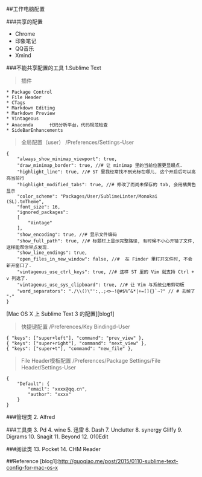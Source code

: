 ##工作电脑配置

###共享的配置

* Chrome
* 印象笔记
* QQ音乐
* Xmind
 

###不能共享配置的工具 
1.Sublime Text 
    
    
> 插件

    * Package Control
    * File Header
    * CTags
    * Markdown Editing
    * Markdown Preview
    * Vintageous
    * Anaconda      代码分析平台，代码规范检查
    * SideBarEnhancements 

> 全局配置（user）
    /Preferences/Settings-User

``` sublime
{
    "always_show_minimap_viewport": true,
    "draw_minimap_border": true, //# 让 minimap 里的当前位置更显眼点.
    "highlight_line": true, //# ST 里我经常找不到光标在哪儿, 这个开启后可以高亮当前行
    "highlight_modified_tabs": true, //# 修改了而尚未保存的 tab, 会用橘黄色显示
    "color_scheme": "Packages/User/SublimeLinter/Monokai (SL).tmTheme",
    "font_size": 16,
    "ignored_packages":
    [
        "Vintage"
    ],
    "show_encoding": true, //# 显示文件编码
    "show_full_path": true, //# 标题栏上显示完整路径, 有时候不小心开错了文件, 这样能帮你早点发现.
    "show_line_endings": true,
    "open_files_in_new_window": false, //#  在 Finder 里打开文件时, 不会新开窗口了.
    "vintageous_use_ctrl_keys": true, //# 这样 ST 里的 Vim 就支持 Ctrl + v 列选了.
    "vintageous_use_sys_clipboard": true, //# 让 Vim 与系统公用剪切板
    "word_separators": "./\\()\"':,.;<>~!@#$%^&*|+=[]{}`~?" // # 去掉了 "-"
} 
```
[Mac OS X 上 Sublime Text 3 的配置][blog1]

> 快捷键配置
> /Preferences/Key Bindingd-User

```
{ "keys": ["super+left"], "command": "prev_view" },
{ "keys": ["super+right"], "command": "next_view" },
{ "keys": ["super+t"], "command": "new_file" },
```

> File Header模板配置
    /Preferences/Package Settings/File Header/Settings-User

```
{
    "Default": {
        "email": "xxxx@qq.cn",
        "author": "xxxx"
    }
}
```

###管理类
2. Alfred

###工具类
3. Pd
4. wine
5. 迅雷 
6. Dash 
7. Unclutter 
8. synergy Gliffy 
9. Digrams 
10. Snagit 
11. Beyond 
12. 010Edit

###阅读类
13. Pocket
14. CHM Reader




##Reference
[blog1]:http://guoqiao.me/post/2015/0110-sublime-text-config-for-mac-os-x

